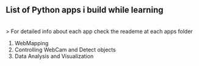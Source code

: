 ## List of Python apps i build while learning
<br />
> For detailed info about each app check the reademe at each apps folder

1. WebMapping
2. Controlling WebCam and Detect objects
3. Data Analysis and Visualization